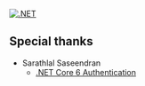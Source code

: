 
[![.NET](https://github.com/pepenotti/insti/actions/workflows/dotnet.yml/badge.svg)](https://github.com/pepenotti/insti/actions/workflows/dotnet.yml)

## Special thanks

- Sarathlal Saseendran 
  - [.NET Core 6 Authentication](https://www.c-sharpcorner.com/article/jwt-authentication-and-authorization-in-net-6-0-with-identity-framework/)
